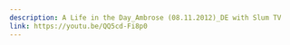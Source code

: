 ```yaml
---
description: A Life in the Day_Ambrose (08.11.2012)_DE with Slum TV
link: https://youtu.be/QQ5cd-Fi8p0
---
```

